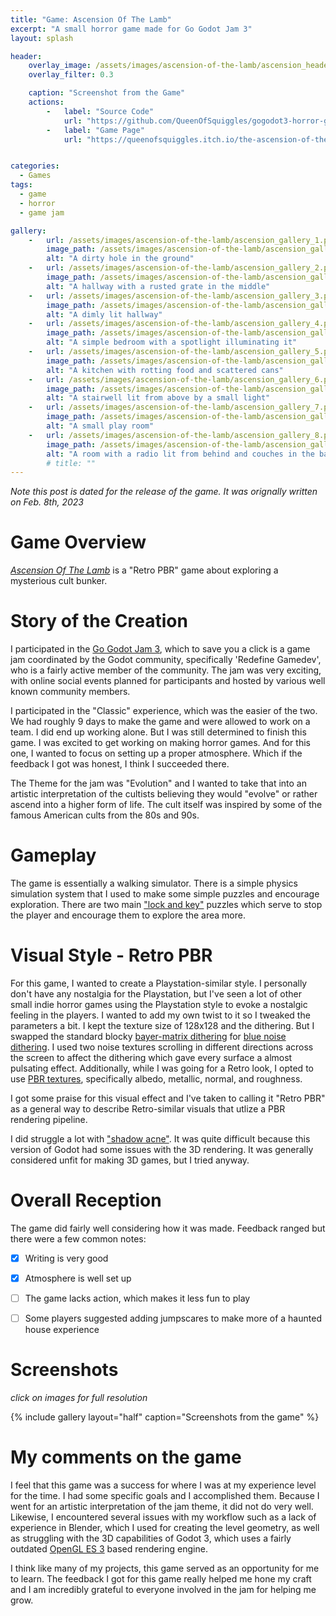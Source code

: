 ```yaml
---
title: "Game: Ascension Of The Lamb"
excerpt: "A small horror game made for Go Godot Jam 3"
layout: splash

header:
    overlay_image: /assets/images/ascension-of-the-lamb/ascension_header.png
    overlay_filter: 0.3

    caption: "Screenshot from the Game"
    actions:
        -   label: "Source Code"
            url: "https://github.com/QueenOfSquiggles/gogodot3-horror-game" 
        -   label: "Game Page"
            url: "https://queenofsquiggles.itch.io/the-ascension-of-the-lamb" 


categories:
  - Games
tags:
  - game
  - horror
  - game jam

gallery:
    -   url: /assets/images/ascension-of-the-lamb/ascension_gallery_1.png
        image_path: /assets/images/ascension-of-the-lamb/ascension_gallery_1.png
        alt: "A dirty hole in the ground"
    -   url: /assets/images/ascension-of-the-lamb/ascension_gallery_2.png
        image_path: /assets/images/ascension-of-the-lamb/ascension_gallery_2.png
        alt: "A hallway with a rusted grate in the middle"
    -   url: /assets/images/ascension-of-the-lamb/ascension_gallery_3.png
        image_path: /assets/images/ascension-of-the-lamb/ascension_gallery_3.png
        alt: "A dimly lit hallway"
    -   url: /assets/images/ascension-of-the-lamb/ascension_gallery_4.png
        image_path: /assets/images/ascension-of-the-lamb/ascension_gallery_4.png
        alt: "A simple bedroom with a spotlight illuminating it"
    -   url: /assets/images/ascension-of-the-lamb/ascension_gallery_5.png
        image_path: /assets/images/ascension-of-the-lamb/ascension_gallery_5.png
        alt: "A kitchen with rotting food and scattered cans"
    -   url: /assets/images/ascension-of-the-lamb/ascension_gallery_6.png
        image_path: /assets/images/ascension-of-the-lamb/ascension_gallery_6.png
        alt: "A stairwell lit from above by a small light"
    -   url: /assets/images/ascension-of-the-lamb/ascension_gallery_7.png
        image_path: /assets/images/ascension-of-the-lamb/ascension_gallery_7.png
        alt: "A small play room"
    -   url: /assets/images/ascension-of-the-lamb/ascension_gallery_8.png
        image_path: /assets/images/ascension-of-the-lamb/ascension_gallery_8.png
        alt: "A room with a radio lit from behind and couches in the background"
        # title: ""
---
```

*Note this post is dated for the release of the game. It was orignally written on Feb. 8th, 2023*

# Game Overview
[*Ascension Of The Lamb*](https://queenofsquiggles.itch.io/the-ascension-of-the-lamb) is a "Retro PBR" game about exploring a mysterious cult bunker. 

# Story of the Creation
I participated in the [Go Godot Jam 3](https://gogodotjam.com/the-jam/), which to save you a click is a game jam coordinated by the Godot community, specifically 'Redefine Gamedev', who is a fairly active member of the community. The jam was very exciting, with online social events planned for participants and hosted by various well known community members. 

I participated in the "Classic" experience, which was the easier of the two. We had roughly 9 days to make the game and were allowed to work on a team. I did end up working alone. But I was still determined to finish this game. I was excited to get working on making horror games. And for this one, I wanted to focus on setting up a proper atmosphere. Which if the feedback I got was honest, I think I succeeded there. 

The Theme for the jam was "Evolution" and I wanted to take that into an artistic interpretation of the cultists believing they would "evolve" or rather ascend into a higher form of life. The cult itself was inspired by some of the famous American cults from the 80s and 90s. 

# Gameplay
The game is essentially a walking simulator. There is a simple physics simulation system that I used to make some simple puzzles and encourage exploration. There are two main ["lock and key"](https://tvtropes.org/pmwiki/pmwiki.php/Main/LockAndKeyPuzzle) puzzles which serve to stop the player and encourage them to explore the area more.

# Visual Style - Retro PBR
For this game, I wanted to create a Playstation-similar style. I personally don't have any nostalgia for the Playstation, but I've seen a lot of other small indie horror games using the Playstation style to evoke a nostalgic feeling in the players. I wanted to add my own twist to it so I tweaked the parameters a bit. I kept the texture size of 128x128 and the dithering. But I swapped the standard blocky [bayer-matrix dithering](https://en.wikipedia.org/wiki/Bayer_filter) for [blue noise dithering](https://momentsingraphics.de/BlueNoise.html). I used two noise textures scrolling in different directions across the screen to affect the dithering which gave every surface a almost pulsating effect. Additionally, while I was going for a Retro look, I opted to use [PBR textures](https://en.wikipedia.org/wiki/Physically_based_rendering), specifically albedo, metallic, normal, and roughness.

I got some praise for this visual effect and I've taken to calling it "Retro PBR" as a general way to describe Retro-similar visuals that utlize a PBR rendering pipeline. 

I did struggle a lot with ["shadow acne"](https://www.opengl-tutorial.org/intermediate-tutorials/tutorial-16-shadow-mapping/). It was quite difficult because this version of Godot had some issues with the 3D rendering. It was generally considered unfit for making 3D games, but I tried anyway.

# Overall Reception
The game did fairly well considering how it was made. Feedback ranged but there were a few common notes:
- [X] Writing is very good
- [X] Atmosphere is well set up
- [ ] The game lacks action, which makes it less fun to play
- [ ] Some players suggested adding jumpscares to make more of a haunted house experience


# Screenshots
*click on images for full resolution*

{% include gallery layout="half" caption="Screenshots from the game" %}

# My comments on the game
I feel that this game was a success for where I was at my experience level for the time. I had some specific goals and I accomplished them. Because I went for an artistic interpretation of the jam theme, it did not do very well. Likewise, I encountered several issues with my workflow such as a lack of experience in Blender, which I used for creating the level geometry, as well as struggling with the 3D capabilities of Godot 3, which uses a fairly outdated [OpenGL ES 3](https://www.khronos.org/opengles/) based rendering engine.

I think like many of my projects, this game served as an opportunity for me to learn. The feedback I got for this game really helped me hone my craft and I am incredibly grateful to everyone involved in the jam for helping me grow.